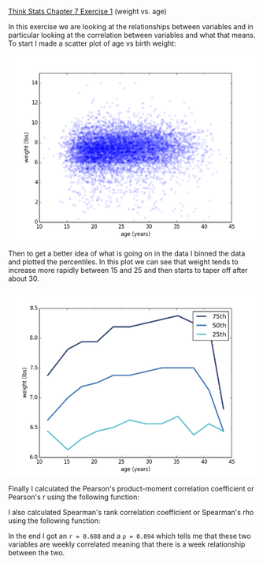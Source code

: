 [Think Stats Chapter 7 Exercise 1](http://greenteapress.com/thinkstats2/html/thinkstats2008.html#toc70) (weight vs. age)

In this exercise we are looking at the relationships between variables and in particular looking at the correlation between variables and what that means.  To start I made a scatter plot of age vs birth weight:

![Scatter](/img/Q5Fig2.png)

Then to get a better idea of what is going on in the data I binned the data and plotted the percentiles.  In this plot we can see that weight tends to increase more rapidly between 15 and 25 and then starts to taper off after about 30.

![Percentile](/img/Q5Fig1.png)

Finally I calculated the Pearson's product-moment correlation coefficient or Pearson's r using the following function:

I also calculated Spearman's rank correlation coefficient or Spearman's rho using the following function:

In the end I got an `r = 0.688` and a `ρ = 0.094` which tells me that these two variables are weekly correlated meaning that there is a week relationship between the two.

